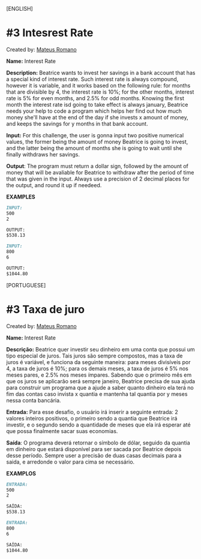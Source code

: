 [ENGLISH]

# #3 Intesrest Rate
Created by: [Mateus Romano](https://github.com/MRSS02)

**Name:** Interest Rate

**Description:** Beatrice wants to invest her savings in a bank account that has a special kind of interest rate. Such interest rate is always compound, however it is variable, and it works based on the following rule: for months that are divisible by 4, the interest rate is 10%; for the other months, interest rate is 5% for even months, and 2.5% for odd months. Knowing the first month the interest rate isd going to take effect is always january, Beatrice needs your help to code a program which helps her find out how much money she'll have at the end of the day if she invests x amount of money, and keeps the savings for y months in that bank account.

**Input:** For this challenge, the user is gonna input two positive numerical values, the former being the amount of money Beatrice is going to invest, and the latter being the amount of months she is going to wait until she finally withdraws her savings.

**Output**: The program must return a dollar sign, followed by the amount of money that will be avaliable for Beatrice to withdraw after the period of time that was given in the input. Always use a precision of 2 decimal places for the output, and round it up if needeed.

**EXAMPLES**

```md
INPUT:
500
2

OUTPUT:
$538.13
```

```md
INPUT:
800
6

OUTPUT:
$1044.80
```

[PORTUGUESE]

# #3 Taxa de juro
Created by: [Mateus Romano](https://github.com/MRSS02)

**Name:** Interest Rate

**Descrição:** Beatrice quer investir seu dinheiro em uma conta que possui um tipo especial de juros. Tais juros são sempre compostos, mas a taxa de juros é variável, e funciona da seguinte maneira: para meses divisíveis por 4, a taxa de juros é 10%; para os demais meses, a taxa de juros é 5% nos meses pares, e 2.5% nos meses ímpares. Sabendo que o primeiro mês em que os juros se aplicarão será sempre janeiro, Beatrice precisa de sua ajuda para construir um programa que a ajude a saber quanto dinheiro ela terá no fim das contas caso invista x quantia e mantenha tal quantia por y meses nessa conta bancária.

**Entrada:** Para esse desafio, o usuário irá inserir a seguinte entrada: 2 valores inteiros positivos, o primeiro sendo a quantia que Beatrice irá investir, e o segundo sendo a quantidade de meses que ela irá esperar até que possa finalmente sacar suas economias.

**Saída**: O programa deverá retornar o símbolo de dólar, seguido da quantia em dinheiro que estará disponível para ser sacada por Beatrice depois desse período. Sempre user a precisão de duas casas decimais para a saida, e arredonde o valor para cima se necessário.

**EXAMPLOS**

```md
ENTRADA:
500
2

SAÍDA:
$538.13
```

```md
ENTRADA:
800
6

SAÍDA:
$1044.80
```
